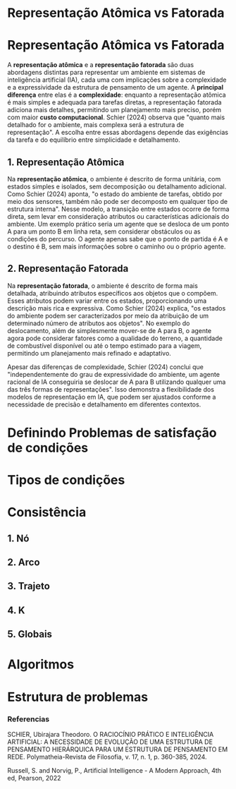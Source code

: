 # Representação Atômica vs Fatorada

# Representação Atômica vs Fatorada

A **representação atômica** e a **representação fatorada** são duas abordagens distintas para representar um ambiente em sistemas de inteligência artificial (IA), cada uma com implicações sobre a complexidade e a expressividade da estrutura de pensamento de um agente. A **principal diferença** entre elas é a **complexidade**: enquanto a representação atômica é mais simples e adequada para tarefas diretas, a representação fatorada adiciona mais detalhes, permitindo um planejamento mais preciso, porém com maior **custo computacional**. Schier (2024) observa que "quanto mais detalhado for o ambiente, mais complexa será a estrutura de representação". A escolha entre essas abordagens depende das exigências da tarefa e do equilíbrio entre simplicidade e detalhamento.

## 1. Representação Atômica
Na **representação atômica**, o ambiente é descrito de forma unitária, com estados simples e isolados, sem decomposição ou detalhamento adicional. Como Schier (2024) aponta, "o estado do ambiente de tarefas, obtido por meio dos sensores, também não pode ser decomposto em qualquer tipo de estrutura interna". Nesse modelo, a transição entre estados ocorre de forma direta, sem levar em consideração atributos ou características adicionais do ambiente. Um exemplo prático seria um agente que se desloca de um ponto A para um ponto B em linha reta, sem considerar obstáculos ou as condições do percurso. O agente apenas sabe que o ponto de partida é A e o destino é B, sem mais informações sobre o caminho ou o próprio agente.

## 2. Representação Fatorada
Na **representação fatorada**, o ambiente é descrito de forma mais detalhada, atribuindo atributos específicos aos objetos que o compõem. Esses atributos podem variar entre os estados, proporcionando uma descrição mais rica e expressiva. Como Schier (2024) explica, "os estados do ambiente podem ser caracterizados por meio da atribuição de um determinado número de atributos aos objetos". No exemplo do deslocamento, além de simplesmente mover-se de A para B, o agente agora pode considerar fatores como a qualidade do terreno, a quantidade de combustível disponível ou até o tempo estimado para a viagem, permitindo um planejamento mais refinado e adaptativo.

Apesar das diferenças de complexidade, Schier (2024) conclui que "independentemente do grau de expressividade do ambiente, um agente racional de IA conseguiria se deslocar de A para B utilizando qualquer uma das três formas de representações". Isso demonstra a flexibilidade dos modelos de representação em IA, que podem ser ajustados conforme a necessidade de precisão e detalhamento em diferentes contextos.

# Definindo Problemas de satisfação de condições
# Tipos de condições
# Consistência
## 1. Nó
## 2. Arco
## 3. Trajeto
## 4. K
## 5. Globais
# Algoritmos
# Estrutura de problemas


### Referencias

SCHIER, Ubirajara Theodoro. O RACIOCÍNIO PRÁTICO E INTELIGÊNCIA ARTIFICIAL: A NECESSIDADE DE EVOLUÇÃO DE UMA ESTRUTURA DE PENSAMENTO HIERÁRQUICA PARA UM ESTRUTURA DE PENSAMENTO EM REDE. Polymatheia-Revista de Filosofia, v. 17, n. 1, p. 360-385, 2024.

Russell, S. and Norvig, P., Artificial Intelligence - A Modern Approach, 4th ed, Pearson, 2022
